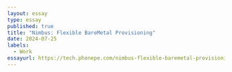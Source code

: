 ```yaml
---
layout: essay
type: essay
published: true
title: "Nimbus: Flexible BareMetal Provisioning"
date: 2024-07-25
labels:
  - Work
essayurl: https://tech.phonepe.com/nimbus-flexible-baremetal-provisioning/
---
```

